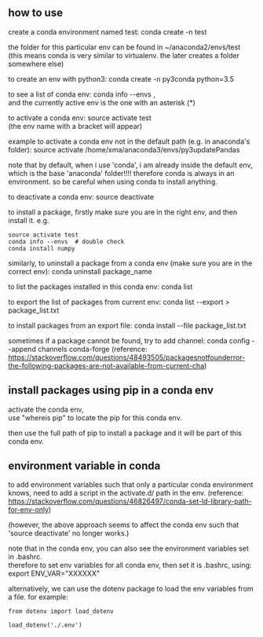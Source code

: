 how to use
-------------------

create a conda environment named test: conda create -n test

the folder for this particular env can be found in ~/anaconda2/envs/test  
(this means conda is very similar to virtualenv. the later creates a folder somewhere else)


to create an env with python3: conda create -n py3conda python=3.5

to see a list of conda env: conda info --envs ,  
and the currently active env is the one with an asterisk (*)

to activate a conda env: source activate test  
(the env name with a bracket will appear)

example to activate a conda env not in the default path (e.g. in anaconda's folder):
	source activate /home/xma/anaconda3/envs/py3updatePandas

note that by default, when i use 'conda', i am already inside the default env, which is the base 'anaconda' folder!!!!
therefore conda is always in an environment.
so be careful when using conda to install anything.

to deactivate a conda env: source deactivate

to install a package, firstly make sure you are in the right env, and then install it.
e.g.
```
source activate test
conda info --envs  # double check
conda install numpy
```

similarly, to uninstall a package from a conda env (make sure you are in the correct env): 
	conda uninstall package_name

to list the packages installed in this conda env: conda list

to export the list of packages from current env: conda list --export > package_list.txt

to install packages from an export file: conda install --file package_list.txt

sometimes if a package cannot be found, try to add channel: conda config --append channels conda-forge 
(reference: https://stackoverflow.com/questions/48493505/packagesnotfounderror-the-following-packages-are-not-available-from-current-cha)


install packages using pip in a conda env
-------------------------------------------------

activate the conda env,  
use "whereis pip" to locate the pip for this conda env.

then use the full path of pip to install a package and it will be part of this conda env.


environment variable in conda
-----------------------------------

to add environment variables such that only a particular conda environment knows, need to add a script in the activate.d/ path in the env.
(reference: https://stackoverflow.com/questions/46826497/conda-set-ld-library-path-for-env-only)  

(however, the above approach seems to affect the conda env such that 'source deactivate' no longer works.)

note that in the conda env, you can also see the environment variables set in .bashrc.  
therefore to set env variables for all conda env, then set it is .bashrc, using:  
export ENV_VAR="XXXXXX"

alternatively, we can use the dotenv package to load the env variables from a file.
for example:
```
from dotenv import load_dotenv

load_dotenv('./.env')
```
